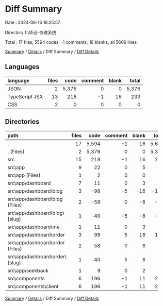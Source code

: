 # Diff Summary

Date : 2024-08-16 18:25:57

Directory f:\\毕设-快递系统

Total : 17 files,  5594 codes, -1 comments, 16 blanks, all 5609 lines

[Summary](results.md) / [Details](details.md) / Diff Summary / [Diff Details](diff-details.md)

## Languages
| language | files | code | comment | blank | total |
| :--- | ---: | ---: | ---: | ---: | ---: |
| JSON | 2 | 5,376 | 0 | 0 | 5,376 |
| TypeScript JSX | 13 | 218 | -1 | 16 | 233 |
| CSS | 2 | 0 | 0 | 0 | 0 |

## Directories
| path | files | code | comment | blank | total |
| :--- | ---: | ---: | ---: | ---: | ---: |
| . | 17 | 5,594 | -1 | 16 | 5,609 |
| . (Files) | 2 | 5,376 | 0 | 0 | 5,376 |
| src | 15 | 218 | -1 | 16 | 233 |
| src\\app | 9 | 22 | 0 | 5 | 27 |
| src\\app (Files) | 1 | 2 | 0 | 0 | 2 |
| src\\app\\dashboard | 7 | 11 | 0 | 3 | 14 |
| src\\app\\dashboard\\blog | 3 | -98 | -5 | -16 | -119 |
| src\\app\\dashboard\\blog (Files) | 2 | -58 | 0 | -8 | -66 |
| src\\app\\dashboard\\blog\\[slug] | 1 | -40 | -5 | -8 | -53 |
| src\\app\\dashboard\\me | 1 | 11 | 0 | 3 | 14 |
| src\\app\\dashboard\\order | 3 | 98 | 5 | 16 | 119 |
| src\\app\\dashboard\\order (Files) | 2 | 58 | 0 | 8 | 66 |
| src\\app\\dashboard\\order\\[slug] | 1 | 40 | 5 | 8 | 53 |
| src\\app\\seekback | 1 | 9 | 0 | 2 | 11 |
| src\\components | 6 | 196 | -1 | 11 | 206 |
| src\\components\\client | 6 | 196 | -1 | 11 | 206 |

[Summary](results.md) / [Details](details.md) / Diff Summary / [Diff Details](diff-details.md)